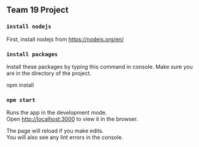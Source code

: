 ## Team 19 Project

### `install nodejs`
First, install nodejs from https://nodejs.org/en/

### `install packages`

Install these packages by typing this command in console. Make sure you are in the directory of the project.<br/>

npm install <br/>

### `npm start`

Runs the app in the development mode.<br />
Open [http://localhost:3000](http://localhost:3000) to view it in the browser.

The page will reload if you make edits.<br />
You will also see any lint errors in the console.

